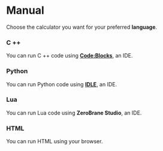 # Manual
Choose the calculator you want for your preferred **language**.
### C ++
You can run C ++ code using **[Code:Blocks](http://www.codeblocks.org)**, an IDE.
### Python
You can run Python code using **[IDLE](https://www.python.org/downloads)**, an IDE.
### Lua
You can run Lua code using **ZeroBrane Studio**, an IDE.
### HTML
You can run HTML using your browser.